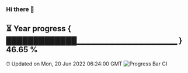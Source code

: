 ### Hi there 👋
⏳ Year progress { █████████████▁▁▁▁▁▁▁▁▁▁▁▁▁▁▁▁▁ } 46.65 %
---
⏰ Updated on Mon, 20 Jun 2022 06:24:00 GMT
![Progress Bar CI](https://github.com/liununu/liununu/workflows/Progress%20Bar%20CI/badge.svg)
